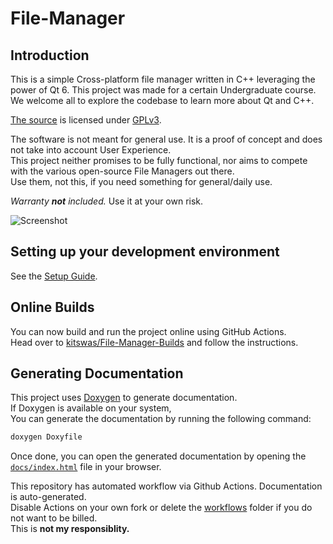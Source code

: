 # File-Manager

## Introduction

This is a simple Cross-platform file manager written in C++ leveraging the power of Qt 6. This project was made for a certain Undergraduate course.  
We welcome all to explore the codebase to learn more about Qt and C++.

[The source](https://github.com/kitswas/File-Manager) is licensed under [GPLv3](https://github.com/kitswas/File-Manager/blob/main/LICENSE.TXT).

The software is not meant for general use. It is a proof of concept and does not take into account User Experience.  
This project neither promises to be fully functional, nor aims to compete with the various open-source File Managers out there.  
Use them, not this, if you need something for general/daily use.

*Warranty **not** included.* Use it at your own risk.

![Screenshot](https://user-images.githubusercontent.com/90329875/223802253-d5cec233-98b5-4a3c-9b9e-64f9612c436e.png)

## Setting up your development environment

See the [Setup Guide](Setup_Guide.md).

## Online Builds

You can now build and run the project online using GitHub Actions.  
Head over to [kitswas/File-Manager-Builds](https://github.com/kitswas/File-Manager-Builds) and follow the instructions.

## Generating Documentation

This project uses [Doxygen](https://www.doxygen.nl/index.html) to generate documentation.  
If Doxygen is available on your system,  
You can generate the documentation by running the following command:

```bash
doxygen Doxyfile
```

Once done, you can open the generated documentation by opening the [`docs/index.html`](docs/index.html) file in your browser.

This repository has automated workflow via Github Actions. Documentation is auto-generated.  
Disable Actions on your own fork or delete the [workflows](./.github/workflows) folder if you do not want to be billed.  
This is **not my responsiblity.**
